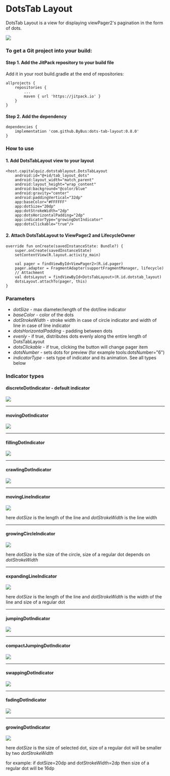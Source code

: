 # DotsTab Layout

DotsTab Layout is a view for displaying viewPager2's pagination in the form of dots.

![](images/demo.gif?raw=true)

### To get a Git project into your build:

#### Step 1. Add the JitPack repository to your build file

Add it in your root build.gradle at the end of repositories:
```	
allprojects {
    repositories {
        ...
        maven { url 'https://jitpack.io' }
    }
}
```
#### Step 2. Add the dependency

```
dependencies {
    implementation 'com.github.ByBus:dots-tab-layout:0.8.0'
}
```

### How to use

#### 1. Add DotsTabLayout view to your layout
```
<host.capitalquiz.dotstablayout.DotsTabLayout
    android:id="@+id/tab_layout_dots"
    android:layout_width="match_parent"
    android:layout_height="wrap_content"
    android:background="@color/blue"
    android:gravity="center"
    android:paddingVertical="32dp"
    app:baseColor="#FFFFFF"
    app:dotSize="20dp"
    app:dotStrokeWidth="2dp"
    app:dotsHorizontalPadding="2dp"        
    app:indicatorType="growingDotIndicator"
    app:dotsClickable="true"/>
```

#### 2. Attach DotsTabLayout to ViewPager2 and LifecycleOwner

```
override fun onCreate(savedInstanceState: Bundle?) {
    super.onCreate(savedInstanceState)
    setContentView(R.layout.activity_main)

    val pager = findViewById<ViewPager2>(R.id.pager)
    pager.adapter = FragmentAdapter(supportFragmentManager, lifecycle)
    // Attachment
    val dotsLayout = findViewById<DotsTabLayout>(R.id.dotstab_layout)
    dotsLayout.attachTo(pager, this)
}
```

### Parameters

- *dotSize* - max diameter/length of the dot/line indicator
- *baseColor* - color of the dots
- *dotStrokeWidth* - stroke width in case of circle indicator and width of line in case of line indicator
- *dotsHorizontalPadding* - padding between dots
- *evenly* - if true, distributes dots evenly along the entire length of DotsTabLayout
- *dotsClickable* - if true, clicking the button will change pager item
- *dotsNumber* - sets dots for preview (for example tools:dotsNumber="6")
- *indicatorType* - sets type of indicator and its animation. See all types below

### Indicator types
#### discreteDotIndicator - default indicator
![](images/discreteDotIndicator.gif?raw=true)

---

#### movingDotIndicator
![](images/movingDotIndicator.gif?raw=true)

---

#### fillingDotIndicator
![](images/fillingDotIndicator.gif?raw=true)

---

#### crawlingDotIndicator
![](images/crawlingDotIndicator.gif?raw=true)

---

#### movingLineIndicator
![](images/movingLineIndicator.gif?raw=true)

here *dotSize* is the length of the line
and  *dotStrokeWidth* is the line width

---

#### growingCircleIndicator
![](images/growingCircleIndicator.gif?raw=true)

here *dotSize* is the size of the circle,
size of a regular dot depends on *dotStrokeWidth*

---

#### expandingLineIndicator
![](images/expandingLineIndicator.gif?raw=true)

here *dotSize* is the length of the line
and *dotStrokeWidth* is the width of the line and size of a regular dot

---

#### jumpingDotIndicator
![](images/jumpingDotIndicator.gif?raw=true)

---

#### compactJumpingDotIndicator
![](images/compactJumpingDotIndicator.gif?raw=true)

---

#### swappingDotIndicator
![](images/swappingDotIndicator.gif?raw=true)

---

#### fadingDotIndicator
![](images/fadingDotIndicator.gif?raw=true)

---

#### growingDotIndicator
![](images/growingDotIndicator.gif?raw=true)

here *dotSize* is the size of selected dot,
size of a regular dot will be smaller by two *dotStrokeWidth*

for example: if dotSize=20dp and dotStrokeWidth=2dp then
size of a regular dot will be 16dp